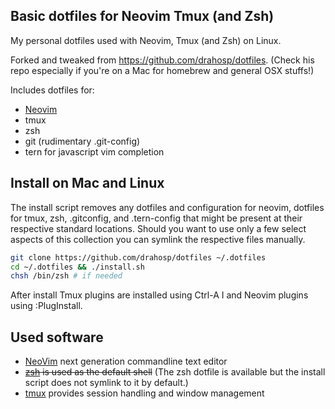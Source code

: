 Basic dotfiles for Neovim Tmux (and Zsh)
---

My personal dotfiles used with Neovim, Tmux (and Zsh) on Linux.

Forked and tweaked from https://github.com/drahosp/dotfiles. (Check his repo especially if you're on a Mac for homebrew and general OSX stuffs!)

Includes dotfiles for:
 * [Neovim](https://github.com/neovim/neovim)
 * tmux
 * zsh
 * git (rudimentary .git-config)
 * tern for javascript vim completion

Install on Mac and Linux
---

The install script removes any dotfiles and configuration for neovim, dotfiles for tmux, zsh, .gitconfig, and .tern-config that might be present at their respective standard locations. Should you want to use only a few select aspects of this collection you can symlink the respective files manually.


```bash
git clone https://github.com/drahosp/dotfiles ~/.dotfiles
cd ~/.dotfiles && ./install.sh
chsh /bin/zsh # if needed
```

After install Tmux plugins are installed using Ctrl-A I and Neovim plugins using :PlugInstall.

Used software
---

 - [NeoVim](http://neovim.io) next generation commandline text editor
 - ~~[zsh](http://www.zsh.org) is used as the default shell~~ (The zsh dotfile is available but the install script does not symlink to it by default.)
 - [tmux](http://tmux.github.io) provides session handling and window management
